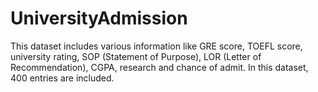 # UniversityAdmission
This dataset includes various information like GRE score, TOEFL score, university rating, SOP (Statement of Purpose), LOR (Letter of Recommendation), CGPA, research and chance of admit. In this dataset, 400 entries are included.
